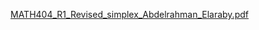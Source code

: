 [MATH404_R1_Revised_simplex_Abdelrahman_Elaraby.pdf](https://github.com/AbdelrahmanElaraby99/Revised-Simplex-Algorithm/files/13652143/MATH404_R1_Revised_simplex_Abdelrahman_Elaraby.pdf)
